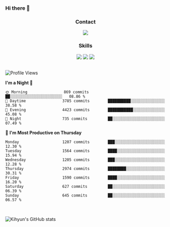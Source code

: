### Hi there 👋

<!--
**Key5771/Key5771** is a ✨ _special_ ✨ repository because its `README.md` (this file) appears on your GitHub profile.

Here are some ideas to get you started:

- 🔭 I’m currently working on ...
- 🌱 I’m currently learning ...
- 👯 I’m looking to collaborate on ...
- 🤔 I’m looking for help with ...
- 💬 Ask me about ...
- 📫 How to reach me: ...
- 😄 Pronouns: ...
- ⚡ Fun fact: ...
-->

<h3 align="center">Contact</h3>
<div align="center">
  <a href="mailto:ksj57715@gmail.com"><img src="https://img.shields.io/badge/Gmail-D14836?style=for-the-badge&logo=gmail&logoColor=white"/></a>
</div>

<h3 align="center">Skills</h3>
<div align="center">
  <img src="https://img.shields.io/badge/iOS-000000?style=for-the-badge&logo=ios&logoColor=white"/>
  <img src="https://img.shields.io/badge/Swift-FA7343?style=for-the-badge&logo=swift&logoColor=white"/>
  <img src="https://img.shields.io/badge/Xcode-007ACC?style=for-the-badge&logo=Xcode&logoColor=white"/>
</div>

<br>

<!--START_SECTION:waka-->
![Profile Views](http://img.shields.io/badge/Profile%20Views-0-blue)

**I'm a Night 🦉** 

```text
🌞 Morning                869 commits         ██░░░░░░░░░░░░░░░░░░░░░░░   08.86 % 
🌆 Daytime                3785 commits        ██████████░░░░░░░░░░░░░░░   38.58 % 
🌃 Evening                4423 commits        ███████████░░░░░░░░░░░░░░   45.08 % 
🌙 Night                  735 commits         ██░░░░░░░░░░░░░░░░░░░░░░░   07.49 % 
```
📅 **I'm Most Productive on Thursday** 

```text
Monday                   1207 commits        ███░░░░░░░░░░░░░░░░░░░░░░   12.30 % 
Tuesday                  1564 commits        ████░░░░░░░░░░░░░░░░░░░░░   15.94 % 
Wednesday                1205 commits        ███░░░░░░░░░░░░░░░░░░░░░░   12.28 % 
Thursday                 2974 commits        ████████░░░░░░░░░░░░░░░░░   30.31 % 
Friday                   1590 commits        ████░░░░░░░░░░░░░░░░░░░░░   16.20 % 
Saturday                 627 commits         ██░░░░░░░░░░░░░░░░░░░░░░░   06.39 % 
Sunday                   645 commits         ██░░░░░░░░░░░░░░░░░░░░░░░   06.57 % 
```



<!--END_SECTION:waka-->

<br>


![Kihyun's GitHub stats](https://github-readme-stats.vercel.app/api?username=key5771&show_icons=true&theme=radical)
